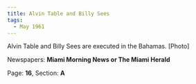 ```yaml
---  
title: Alvin Table and Billy Sees  
tags:  
  - May 1961  
---  
```

  
Alvin Table and Billy Sees are executed in the Bahamas. [Photo]  
  
Newspapers: **Miami Morning News or The Miami Herald**  
  
Page: **16**, Section: **A** 
